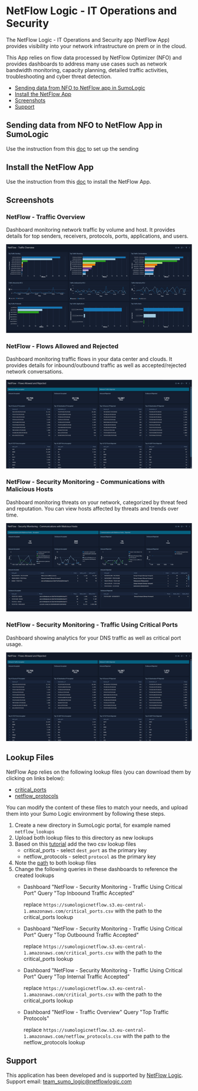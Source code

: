 # NetFlow Logic - IT Operations and Security

The NetFlow Logic - IT Operations and Security app (NetFlow App) provides visibility into your network infrastructure on prem or in the cloud. 

This App relies on flow data processed by NetFlow Optimizer (NFO) and provides dashboards to address many use cases such as network bandwidth monitoring, capacity planning, detailed traffic activities, troubleshooting and cyber threat detection.

- [Sending data from NFO to NetFlow app in SumoLogic](#sending-data-from-nfo-to-netflow-app-in-sumologic)
- [Install the NetFlow App](#install-the-netflow-app)
- [Screenshots](#screenshots)
- [Support](#support)

## Sending data from NFO to NetFlow App in SumoLogic

Use the instruction from this [doc](https://docs.netflowlogic.com/integrations-and-apps/integration-with-sumo-logic) to set up the sending 

## Install the NetFlow App

Use the instruction from this [doc](https://help.sumologic.com/docs/get-started/apps-integrations/#install-apps-from-the-library) to install the NetFlow App.

## Screenshots

### NetFlow - Traffic Overview

Dashboard monitoring network traffic by volume and host. It provides details for top senders, receivers, protocols, ports, applications, and users.

![Alt text](resources/screenshots/sumo_traffic_overview.png?raw=true)

### NetFlow - Flows Allowed and Rejected

Dashboard monitoring traffic flows in your data center and clouds. It provides details for inbound/outbound traffic as well as accepted/rejected network conversations.

![Alt text](resources/screenshots/sumo_flows_allowed_and_rejected.png?raw=true)

### NetFlow - Security Monitoring - Communications with Malicious Hosts

Dashboard monitoring threats on your network, categorized by threat feed and reputation. You can view hosts affected by threats and trends over time.

![Alt text](resources/screenshots/sumo_security_malicious_hosts.png?raw=true)

### NetFlow - Security Monitoring - Traffic Using Critical Ports

Dashboard showing analytics for your DNS traffic as well as critical port usage.

![Alt text](resources/screenshots/sumo_flows_allowed_and_rejected.png?raw=true)


## Lookup Files

NetFlow App relies on the following lookup files (you can download them by clicking on links below):

- [critical_ports](https://sumologicnetflow.s3.eu-central-1.amazonaws.com/critical_ports.csv)
- [netflow_protocols](https://sumologicnetflow.s3.eu-central-1.amazonaws.com/netflow_protocols.csv)

You can modify the content of these files to match your needs, and upload them into your Sumo Logic environment by following these steps.

1. Create a new directory in SumoLogic portal, for example named `netflow_lookups`
2. Upload both lookup files to this directory as new lookups
3. Based on this [tutorial](https://help.sumologic.com/docs/search/lookup-tables/create-lookup-table/#create-a-lookup-table-from-a-csv-file) add the two csv lookup files 
    - critical_ports - select `dest_port` as the primary key
    - netflow_protocols - select `protocol` as the primary key
4. Note the [path](https://help.sumologic.com/docs/search/lookup-tables/create-lookup-table/#finda-lookup-table-path) to both lookup files
5. Change the following queries in these dashboards to reference the created lookups
    - Dashboard "NetFlow - Security Monitoring - Traffic Using Critical Port" Query "Top Inboound Traffic Accepted"

        replace `https://sumologicnetflow.s3.eu-central-1.amazonaws.com/critical_ports.csv`
        with the path to the critical_ports lookup

    - Dashboard "NetFlow - Security Monitoring - Traffic Using Critical Port" Query "Top Outboound Traffic Accepted"
        
        replace `https://sumologicnetflow.s3.eu-central-1.amazonaws.com/critical_ports.csv`
        with the path to the critical_ports lookup

    - Dashboard "NetFlow - Security Monitoring - Traffic Using Critical Port" Query "Top Internal Traffic Accepted"
        
        replace `https://sumologicnetflow.s3.eu-central-1.amazonaws.com/critical_ports.csv`
        with the path to the critical_ports lookup

    - Dashboard "NetFlow - Traffic Overview" Query "Top Traffic Protocols"
        
        replace `https://sumologicnetflow.s3.eu-central-1.amazonaws.com/netflow_protocols.csv`
        with the path to the netflow_protocols lookup

## Support

This application has been developed and is supported by [NetFlow Logic](https://www.netflowlogic.com/). Support email: team_sumo_logic@netflowlogic.com
